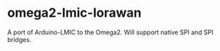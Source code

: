 # omega2-lmic-lorawan
A port of Arduino-LMIC to the Omega2. Will support native SPI and SPI bridges.
